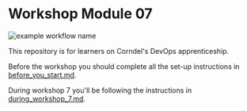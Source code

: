 # Workshop Module 07

![example workflow name](https://github.com/pcoulso1/DevOps-Course-Workshop-Module-07-Learners/workflows/Continuous%20Integration/badge.svg)

This repository is for learners on Corndel's DevOps apprenticeship.

Before the workshop you should complete all the set-up instructions in [before_you_start.md](./before_you_start.md).

During workshop 7 you'll be following the instructions in [during_workshop_7.md](./during_workshop_7.md).
